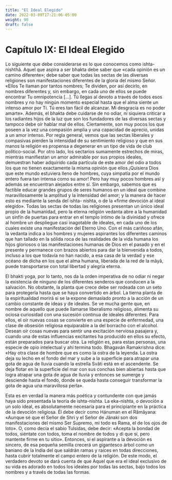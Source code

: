 ```yaml
---
title: "El Ideal Elegido"
date: 2022-03-09T17:21:06-05:00
weight: 90
draft: false
---
```


# Capítulo IX: El Ideal Elegido

Lo siguiente que debe considerarse es lo que conocemos como ishta-nishthâ. Aquel que aspira a ser bhakta debe saber que «cada opinión es un camino diferente»; debe saber que todas las sectas de las diversas religiones son manifestaciones diferentes de la gloria del mismo Señor. «Ellos Te llaman por tantos nombres; Te dividen, por así decirlo, en nombres diferentes y, sin embargo, en cada uno de ellos se puede encontrar Tu omnipotencia \[…\]. Tú llegas al devoto a través de todos esos nombres y no hay ningún momento especial hasta que el alma siente un intenso amor por Ti. Tú eres tan fácil de alcanzar. Mi desgracia es no poder amarte». Además, el bhakta debe cuidarse de no odiar, ni siquiera criticar a los radiantes hijos de la luz que son los fundadores de las diversas sectas y tampoco debe oír hablar mal de ellos. Ciertamente, son muy pocos los que poseen a la vez una compasión amplia y una capacidad de aprecio, unidas a un amor intenso. Por regla general, vemos que las sectas liberales y compasivas pierden la intensidad de su sentimiento religioso y que en sus manos la religión es propensa a degenerar en un tipo de vida de club político-social. Por otro lado, los sectarios sumamente estrechos de miras, mientras manifiestan un amor admirable por sus propios ideales, demuestran haber adquirido cada partícula de este amor del odio a todos los que no tienen exactamente la misma opinión que ellos.¡Quisiera Dios que este mundo estuviera lleno de hombres, cuya simpatía por el mundo entero fuera tan intensa como su amor\! Pero hay muy pocos hombres así y además se encuentran alejados entre sí. Sin embargo, sabemos que es factible educar grandes grupos de seres humanos en un ideal que combine maravillosamente la amplitud y la intensidad del amor; y la manera de hacer esto es mediante la senda del ishta- nishta, o de la «firme devoción al ideal elegido». Todas las sectas de todas las religiones presentan un único ideal propio de la humanidad, pero la eterna religión vedanta abre a la humanidad un sinfín de puertas para entrar en el templo íntimo de la divinidad y ofrece al hombre un despliegue casi inagotable de ideales, en cada uno de los cuales existe una manifestación del Eterno Uno. Con el más cariñoso afán, la vedanta indica a los hombres y mujeres aspirantes los diferentes caminos que han tallado en la sólida roca de las realidades de la vida humana los hijos gloriosos o las manifestaciones humanas de Dios en el pasado y en el presente y permanece con brazos abiertos para dar la bienvenida a todos, incluso a los que todavía no han nacido, a esa casa de la verdad y ese océano de dicha en los que el alma humana, liberada de la red de la mâyâ, puede transportarse con total libertad y alegría eterna.

El bhakti yoga, por lo tanto, nos da la orden imperativa de no odiar ni negar la existencia de ninguno de los diferentes senderos que conducen a la salvación. No obstante, la planta que crece debe ser rodeada con un seto para protegerla hasta que se haya convertido en árbol. La tierna planta de la espiritualidad morirá si se la expone demasiado pronto a la acción de un cambio constante de ideas y de ideales. Se ve mucha gente que, en nombre de aquello que puede llamarse liberalismo religioso, alimenta su ociosa curiosidad con una sucesión continua de ideales diferentes. Para ellos, el oír nuevas cosas se convierte en una especie de enfermedad, una clase de obsesión religiosa equiparable a la del borracho con el alcohol. Desean oír cosas nuevas para sentir una excitación nerviosa pasajera y, cuando una de estas influencias excitantes ha producido en ellos su efecto, están preparados para buscar otra. La religión es, para estas personas, una especie de opio intelectual y ahí termina todo. Bhagaván Ramakrishna dice: «Hay otra clase de hombre que es como la ostra de la leyenda. La ostra deja su lecho en el fondo del mar y sube a la superficie para atrapar una gota de agua de lluvia cuando la estrella Svâti está en el ascendente. Se deja flotar en la superficie del mar con sus conchas bien abiertas hasta que logra atrapar una gota de agua de lluvia y entonces se sumerge y desciende hasta el fondo, donde se queda hasta conseguir transformar la gota de agua una maravillosa perla».

Esta es en verdad la manera más poética y contundente con que jamás haya sido presentada la teoría de ishta-nishta. La eka-nishta, o devoción a un solo ideal, es absolutamente necesaria para el principiante en la práctica de la devoción religiosa. Él debe decir como Hánuman en el Râmâyana: «Aunque sé que el Señor de Shri y el Señor de Jânaki son dos manifestaciones del mismo Ser Supremo, mi todo es Rama, el de los ojos de loto». O, como decía el sabio Tulsidas, debe decir: «Acepta la bondad de todos, siéntate con todos, toma el nombre de todos y di que sí, pero mantente firme en tu sitio». Entonces, si el aspirante a la devoción es sincero, de esa pequeña semilla crecerá un gigantesco árbol como un baniano de la India del que saldrán ramas y raíces en todas direcciones, hasta cubrir totalmente el campo entero de la religión. De este modo, el verdadero devoto se dará cuenta de que Aquel que era el ideal exclusivo de su vida es adorado en todos los ideales por todas las sectas, bajo todos los nombres y a través de todas las formas.
